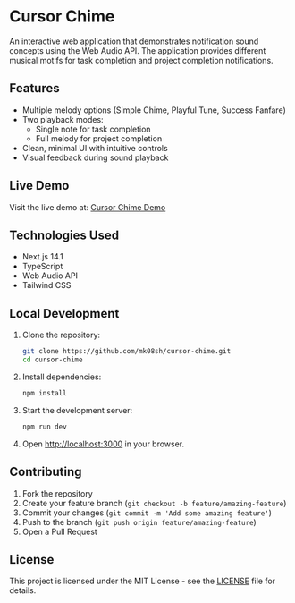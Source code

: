 # Cursor Chime

An interactive web application that demonstrates notification sound concepts using the Web Audio API. The application provides different musical motifs for task completion and project completion notifications.

## Features

- Multiple melody options (Simple Chime, Playful Tune, Success Fanfare)
- Two playback modes:
  - Single note for task completion
  - Full melody for project completion
- Clean, minimal UI with intuitive controls
- Visual feedback during sound playback

## Live Demo

Visit the live demo at: [Cursor Chime Demo](https://cursor-chime.vercel.app)

## Technologies Used

- Next.js 14.1
- TypeScript
- Web Audio API
- Tailwind CSS

## Local Development

1. Clone the repository:
   ```bash
   git clone https://github.com/mk08sh/cursor-chime.git
   cd cursor-chime
   ```

2. Install dependencies:
   ```bash
   npm install
   ```

3. Start the development server:
   ```bash
   npm run dev
   ```

4. Open [http://localhost:3000](http://localhost:3000) in your browser.

## Contributing

1. Fork the repository
2. Create your feature branch (`git checkout -b feature/amazing-feature`)
3. Commit your changes (`git commit -m 'Add some amazing feature'`)
4. Push to the branch (`git push origin feature/amazing-feature`)
5. Open a Pull Request

## License

This project is licensed under the MIT License - see the [LICENSE](LICENSE) file for details.
